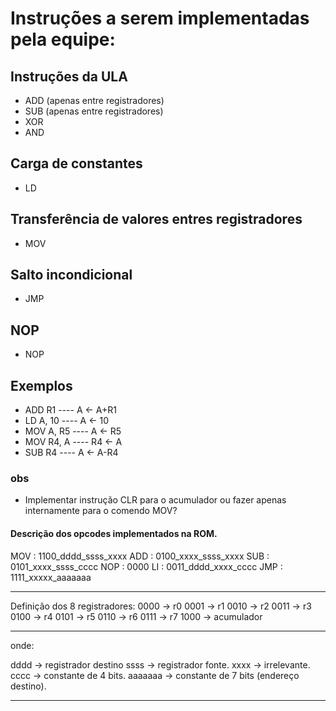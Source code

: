 # Instruções a serem implementadas pela equipe:

## Instruções da ULA

- ADD (apenas entre registradores)
- SUB (apenas entre registradores)
- XOR
- AND

## Carga de constantes

- LD

## Transferência de valores entres registradores

- MOV

## Salto incondicional

- JMP

## NOP

- NOP

## Exemplos

- ADD R1 ---- A <- A+R1
- LD A, 10 ---- A <- 10
- MOV A, R5 ---- A <- R5
- MOV R4, A ---- R4 <- A
- SUB R4 ---- A <- A-R4

### obs

- Implementar instrução CLR para o acumulador ou fazer apenas internamente para o comendo MOV?

#### Descrição dos opcodes implementados na ROM.

MOV : 1100_dddd_ssss_xxxx
ADD : 0100_xxxx_ssss_xxxx
SUB : 0101_xxxx_ssss_cccc
NOP : 0000
LI : 0011_dddd_xxxx_cccc
JMP : 1111_xxxxx_aaaaaaa

---

Definição dos 8 registradores:
0000 -> r0
0001 -> r1
0010 -> r2
0011 -> r3
0100 -> r4
0101 -> r5
0110 -> r6
0111 -> r7
1000 -> acumulador

---

onde:

dddd -> registrador destino
ssss -> registrador fonte.
xxxx -> irrelevante.
cccc -> constante de 4 bits.
aaaaaaa -> constante de 7 bits (endereço destino).

---
